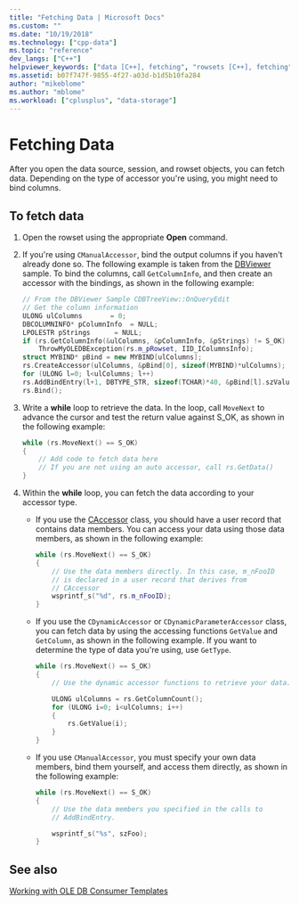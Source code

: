 ```yaml
---
title: "Fetching Data | Microsoft Docs"
ms.custom: ""
ms.date: "10/19/2018"
ms.technology: ["cpp-data"]
ms.topic: "reference"
dev_langs: ["C++"]
helpviewer_keywords: ["data [C++], fetching", "rowsets [C++], fetching", "fetching", "OLE DB consumer templates [C++], fetching data"]
ms.assetid: b07f747f-9855-4f27-a03d-b1d5b10fa284
author: "mikeblome"
ms.author: "mblome"
ms.workload: ["cplusplus", "data-storage"]
---
```

# Fetching Data

After you open the data source, session, and rowset objects, you can fetch data. Depending on the type of accessor you're using, you might need to bind columns.

## To fetch data

1. Open the rowset using the appropriate **Open** command.

1. If you're using `CManualAccessor`, bind the output columns if you haven't already done so. The following example is taken from the [DBViewer](https://github.com/Microsoft/VCSamples/tree/master/VC2008Samples/ATL/OLEDB/Consumer/dbviewer) sample. To bind the columns, call `GetColumnInfo`, and then create an accessor with the bindings, as shown in the following example:

    ```cpp
    // From the DBViewer Sample CDBTreeView::OnQueryEdit
    // Get the column information
    ULONG ulColumns       = 0;
    DBCOLUMNINFO* pColumnInfo  = NULL;
    LPOLESTR pStrings      = NULL;
    if (rs.GetColumnInfo(&ulColumns, &pColumnInfo, &pStrings) != S_OK)
        ThrowMyOLEDBException(rs.m_pRowset, IID_IColumnsInfo);
    struct MYBIND* pBind = new MYBIND[ulColumns];
    rs.CreateAccessor(ulColumns, &pBind[0], sizeof(MYBIND)*ulColumns);
    for (ULONG l=0; l<ulColumns; l++)
    rs.AddBindEntry(l+1, DBTYPE_STR, sizeof(TCHAR)*40, &pBind[l].szValue, NULL, &pBind[l].dwStatus);
    rs.Bind();
    ```

1. Write a **while** loop to retrieve the data. In the loop, call `MoveNext` to advance the cursor and test the return value against S_OK, as shown in the following example:

    ```cpp
    while (rs.MoveNext() == S_OK)
    {
        // Add code to fetch data here
        // If you are not using an auto accessor, call rs.GetData()
    }
    ```

1. Within the **while** loop, you can fetch the data according to your accessor type.

   - If you use the [CAccessor](../../data/oledb/caccessor-class.md) class, you should have a user record that contains data members. You can access your data using those data members, as shown in the following example:

        ```cpp
        while (rs.MoveNext() == S_OK)
        {
            // Use the data members directly. In this case, m_nFooID
            // is declared in a user record that derives from
            // CAccessor
            wsprintf_s("%d", rs.m_nFooID);
        }
        ```

   - If you use the `CDynamicAccessor` or `CDynamicParameterAccessor` class, you can fetch data by using the accessing functions `GetValue` and `GetColumn`, as shown in the following example. If you want to determine the type of data you're using, use `GetType`.

        ```cpp
        while (rs.MoveNext() == S_OK)
        {
            // Use the dynamic accessor functions to retrieve your data.

            ULONG ulColumns = rs.GetColumnCount();
            for (ULONG i=0; i<ulColumns; i++)
            {
                rs.GetValue(i);
            }
        }
        ```

   - If you use `CManualAccessor`, you must specify your own data members, bind them yourself, and access them directly, as shown in the following example:

        ```cpp
        while (rs.MoveNext() == S_OK)
        {
            // Use the data members you specified in the calls to
            // AddBindEntry.

            wsprintf_s("%s", szFoo);
        }
        ```

## See also

[Working with OLE DB Consumer Templates](../../data/oledb/working-with-ole-db-consumer-templates.md)
